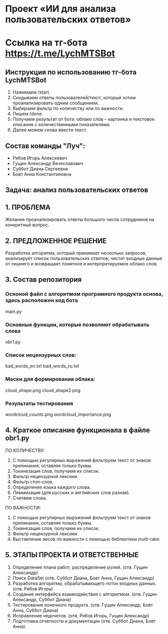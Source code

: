 # Проект «ИИ для анализа пользовательских ответов»
# Ссылка на тг-бота https://t.me/LychMTSBot
## Инструкция по использованию тг-бота LychMTSBot
1.	Нажимаем /start.
2.	Скидываем ответы пользователей/текст, который хотим проанализировать одним сообщением.
3.	Выбираем фильтр по количеству или по важности.
4.	Пишем /done.
5.	Получаем результат от бота: облако слов – картинка и текстовое описание с количественными показателями.
6.	Далее можем снова ввести текст.


## Состав команды "Луч":
- Рябов Игорь Алексеевич
- Гущин Александр Вячеславович
- Суббот Диана Сергеевна
- Бовт Анна Константиновна

## Задача: анализ пользовательских ответов

## 1.	ПРОБЛЕМА

Желание проанализировать ответы большого числа сотрудников на конкретный вопрос.


## 2.	ПРЕДЛОЖЕННОЕ РЕШЕНИЕ
Разработка алгоритма, который принимает несколько запросов, анализирует список пользовательских ответов, чистит входные данные от лишнего и возвращает понятное и интерпретируемое облако слов.



## 3. Состав репозитория 

### Осноной файл с алгоритмом програмного продукта основа, здесь расположен код бота
main.py 

### Основные функции, которые позволяют обрабатывать слова
obr1.py

### Список нецензурных слов: 
bad_words_en.txt
bad_words_ru.txt

### Маски для формирования облака:
cloud_shape.png
cloud_shape2.png 

### Результаты тестирования
wordcloud_counts.png
wordcloud_importance.png

## 4. Краткое описание функционала в файле obr1.py
ПО КОЛИЧЕСТВУ:
1. С помощью регулярных выражений фильтруем текст от знаков препинания, оставляя только буквы. 
2. Токинезация слов, получаем их список. 
3. Фильтр нецензурной лексики. 
4. Фильтр стоп-слов. 
5. Определение языка каждого слова. 
6. Леммизация (для русских и английских слов разная). 
7. Считаем слова.

ПО ВАЖНОСТИ:
1. С помощью регулярных выражений фильтруем текст от знаков препинания, оставляя только буквы. 
2. Токинезация слов, получаем их список. 
3. Фильтр нецензурной лексики. 
4. Выставление весов по важности с помощью библиотеки multi-rake.


## 5.	ЭТАПЫ ПРОЕКТА И ОТВЕТСТВЕННЫЕ
1.	Определение плана работ, распределение ролей. (отв. Гущин Александр)
2.	Поиск DataSet (отв. Суббот Диана, Бовт Анна, Гущин Александр)
3.	Разработка алгоритма, обрабатывающего поток входных данных. (отв. Рябов Игорь)
4.	Создание интерфейса взаимодействия с алгоритмом. (отв. Гущин Александр, Суббот Диана)
5.	Тестирование конечного продукта. (отв. Гущин Александр, Бовт Анна, Суббот Диана) 
6.	Исправление недочетов. (отв. Рябов Игорь, Гущин Александр)
7.	Подготовка отчетности и документации (отв. Суббот Диана, Бовт Анна).
